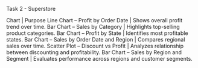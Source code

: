 Task 2 - Superstore

Chart | Purpose Line Chart – Profit by Order Date | Shows overall profit trend over time. Bar Chart – Sales by Category | Highlights top-selling product categories. Bar Chart – Profit by State | Identifies most profitable states. Bar Chart – Sales by Order Date and Region | Compares regional sales over time. Scatter Plot – Discount vs Profit | Analyzes relationship between discounting and profitability. Bar Chart – Sales by Region and Segment | Evaluates performance across regions and customer segments.
